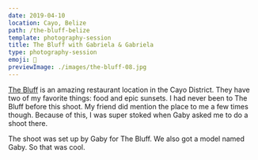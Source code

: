 ```yaml
---
date: 2019-04-10
location: Cayo, Belize
path: /the-bluff-belize
template: photography-session
title: The Bluff with Gabriela & Gabriela
type: photography-session
emoji: 🍻
previewImage: ./images/the-bluff-08.jpg
---
```


[The Bluff](https://www.instagram.com/thebluffsbz/) is an amazing restaurant location in the Cayo District. They have two of my favorite things: food and epic sunsets. I had never been to The Bluff before this shoot. My friend did mention the place to me a few times though. Because of this, I was super stoked when Gaby asked me to do a shoot there.

The shoot was set up by Gaby for The Bluff. We also got a model named Gaby. So that was cool.